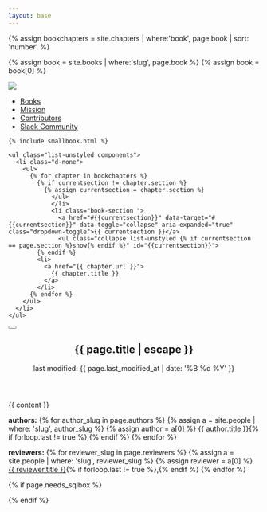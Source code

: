 ```yaml
---
layout: base
---
```

{% assign bookchapters = site.chapters | where:'book', page.book | sort: 'number' %}

{% assign book = site.books | where:'slug', page.book %}
{% assign book = book[0] %}

<div class="wrapper">
  <!-- Nav Sidebar -->
  <nav class="sidebar">
    <div class="sidebar-header">
      <a href="/"><img src="/uploads/dataschool-small.png"></a>
    </div>
    <ul class="list-unstyled components">
      <li><a href="/books/">Books</a></li>
      <li><a href="/mission/">Mission</a></li>
      <li><a href="/people/">Contributors</a></li>
      <li><a href="/books/">Slack Community</a></li>
    </ul>

    {% include smallbook.html %}

    <ul class="list-unstyled components">
      <li class="d-none">
        <ul>
          {% for chapter in bookchapters %}
            {% if currentsection != chapter.section %}
              {% assign currentsection = chapter.section %}
                </ul>
                </li>
                <li class="book-section ">
                  <a href="#{{currentsection}}" data-target="#{{currentsection}}" data-toggle="collapse" aria-expanded="true" class="dropdown-toggle">{{ currentsection }}</a>
                  <ul class="collapse list-unstyled {% if currentsection == page.section %}show{% endif %}" id="{{currentsection}}">
            {% endif %}
            <li>
              <a href="{{ chapter.url }}">
                {{ chapter.title }}
              </a>
            </li>
          {% endfor %}
        </ul>
      </li>
    </ul>
  </nav>
  <!-- End Nav Sidebar -->
  <!-- Page Content -->
  <div id="content">
    <button type="button" id="sidebar-collapse" class="btn btn-info">
      <i class="fas fa-align-left"></i>
      <span class="navbar-toggler-icon"></span>
    </button>
    <div class="justify-content-md-center">
      <div class="container page-content">
        <article>
          <header>
            <h1>{{ page.title | escape }}</h1>
            <p>last modified: {{ page.last_modified_at | date: '%B %d %Y' }}</p>
          </header>
          <section>
            {{ content }}
          </section>
          <p>
            <b>authors:</b>
            {% for author_slug in page.authors %}
              {% assign a = site.people | where: 'slug', author_slug %}
              {% assign author = a[0] %}
              <a href="{{ author.url }}">{{ author.title }}</a>{% if forloop.last != true %},{% endif %}
            {% endfor %}
          </p>
          <p>
            <b>reviewers:</b>
            {% for reviewer_slug in page.reviewers %}
              {% assign a = site.people | where: 'slug', reviewer_slug %}
              {% assign reviewer = a[0] %}
              <a href="{{ reviewer.url }}">{{ reviewer.title }}</a>{% if forloop.last != true %},{% endif %}
            {% endfor %}
          </p>
        </article>
      </div>
    </div>
  </div>
</div>

<!-- ------------------------------------------ -->
<!-- END OF PAGE, JAVASCRIPT FROM HERE OUT -->
<!-- ------------------------------------------ -->
<script type="text/javascript">
// Code for toggling the side menu
$(document).ready(function () {
  $('#sidebar-collapse').on('click', function () {
    $('#sidebar').toggleClass('active');
  });
});
</script>

{% if page.needs_sqlbox %}
  <!-- Needed for SQLBox - Man, there's just a lot needed here. -->
  <link rel="stylesheet" href="/assets/sqlbox/codemirror/codemirror.css">
  <link rel="stylesheet" href="/assets/sqlbox/codemirror/midnight.css">

  <script src="/assets/sqlbox/codemirror/codemirror.js"></script>
  <script src="/assets/sqlbox/codemirror/codemirror-mode-sql.js"></script>
  <script src="/assets/sqlbox/jquery.form.min.js"></script>

  <script type="text/javascript">
    // Data needed for sqlbox.js to work
    $.sqlboxSettings = {
      dbType: '{{ page.database }}',
      dbName: '{{ page.dbname }}',
      action: '{{ site.sqlboxurl }}'
    };
  </script>
  <script type="text/javascript" src="/assets/sqlbox/sqlbox.js"></script>
  <link rel="stylesheet" href="https://unpkg.com/bootstrap-table@1.14.2/dist/bootstrap-table.min.css">
  <script src="https://unpkg.com/bootstrap-table@1.14.2/dist/bootstrap-table.min.js"></script>
  <!-- End for SQLBox -->
{% endif %}
